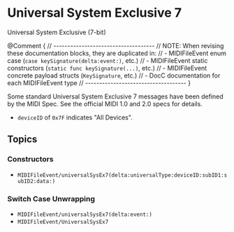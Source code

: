 # Universal System Exclusive 7

Universal System Exclusive (7-bit)

@Comment {
    // ------------------------------------
    // NOTE: When revising these documentation blocks, they are duplicated in:
    //   - MIDIFileEvent enum case (`case keySignature(delta:event:)`, etc.)
    //   - MIDIFileEvent static constructors (`static func keySignature(...)`, etc.)
    //   - MIDIFileEvent concrete payload structs (`KeySignature`, etc.)
    //   - DocC documentation for each MIDIFileEvent type
    // ------------------------------------
}

Some standard Universal System Exclusive 7 messages have been defined by the MIDI Spec. See the official MIDI 1.0 and 2.0 specs for details.

- `deviceID` of `0x7F` indicates "All Devices".

## Topics

### Constructors

- ``MIDIFileEvent/universalSysEx7(delta:universalType:deviceID:subID1:subID2:data:)``

### Switch Case Unwrapping

- ``MIDIFileEvent/universalSysEx7(delta:event:)``
- ``MIDIFileEvent/UniversalSysEx7``

